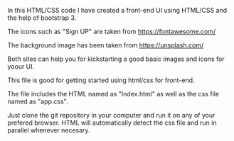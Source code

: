  In this HTML/CSS code I have created a front-end UI using HTML/CSS and the help of bootstrap 3.

The icons such as "Sign UP" are taken from https://fontawesome.com/

The background image has been taken from https://unsplash.com/

Both sites can help you for kickstarting a good basic images and icons for yoour UI.

This file is good for getting started using html/css for front-end. 

The file includes the HTML named as "Index.html" as well as the css file named as "app.css".

Just clone the git repository in your computer and run it on any of your prefered browser. HTML will automatically detect the css file and run in parallel whenever necesary.

